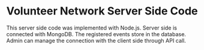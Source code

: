 # Volunteer Network Server Side Code

This server side code was implemented with Node.js. Server side is connected with MongoDB. The registered events store in the database. Admin can manage the connection with the client side through API call.